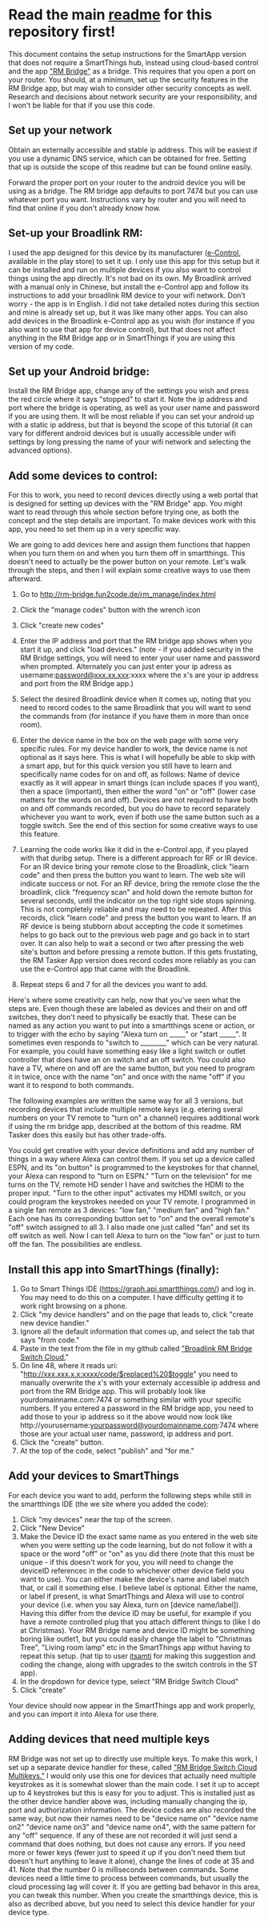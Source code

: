 # Read the main <a href='https://beckyricha.github.io/Broadlink-RM-SmartThings-Alexa.html'>readme</a> for this repository first!
This document contains the setup instructions for the SmartApp version that does not require a SmartThings hub, instead using cloud-based control and the app <a href='https://play.google.com/store/apps/details?id=de.fun2code.android.rmbridge&hl=en'>"RM Bridge"</a> as a bridge.  This requires that you open a port on your router.  You should, at a minimum, set up the security features in the RM Bridge app, but may wish to consider other security concepts as well.  Research and decisions about network security are your responsibility, and I won't be liable for that if you use this code.

## Set up your network
Obtain an externally accessible and stable ip address.  This will be easiest if you use a dynamic DNS service, which can be obtained for free.  Setting that up is outside the scope of this readme but can be found online easily.

Forward the proper port on your router to the android device you will be using as a bridge.  The RM bridge app defaults to port 7474 but you can use whatever port you want.  Instructions vary by router and you will need to find that online if you don't already know how.

## Set-up your Broadlink RM:
I used the app designed for this device by its manufacturer (<a href='https://play.google.com/store/apps/details?id=com.broadlink.rmt&hl=en'>e-Control</a>, available in the play store) to set it up.  I only use this app for this setup but it can be installed and run on multiple devices if you also want to control things using the app directly.  It's not bad on its own.  My Broadlink arrived with a manual only in Chinese, but install the e-Control app and follow its instructions to add your broadlink RM device to your wifi network. Don’t worry - the app is in English.  I did not take detailed notes during this section and mine is already set up, but it was like many other apps.  You can also add devices in the Broadlink e-Control app as you wish (for instance if you also want to use that app for device control), but that does not affect anything in the RM Bridge app or in SmartThings if you are using this version of my code.  

## Set up your Android bridge:
Install the RM Bridge app, change any of the settings you wish and press the red circle where it says "stopped" to start it. Note the ip address and port where the bridge is operating, as well as your user name and password if you are using them.  It will be most reliable if you can set your android up with a static ip address, but that is beyond the scope of this tutorial (it can vary for different android devices but is usually accessible under wifi settings by long pressing the name of your wifi network and selecting the advanced options).  

## Add some devices to control:
For this to work, you need to record devices directly using a web portal that is designed for setting up devices with the "RM Bridge" app.  You might want to read through this whole section before trying one, as both the concept and the step details are important.  To make devices work with this app, you need to set them up in a very specific way.  

We are going to add devices here and assign them functions that happen when you turn them on and when you turn them off in smartthings. This doesn't need to actually be the power button on your remote.  Let's walk through the steps, and then I will explain some creative ways to use them afterward.  

1. Go to http://rm-bridge.fun2code.de/rm_manage/index.html
2. Click the "manage codes" button with the wrench icon
3. Click "create new codes"
4. Enter the IP address and port that the RM bridge app shows when you start it up, and click "load devices." (note - if you added security in the RM Bridge settings, you will need to enter your user name and password when prompted.  Alternately you can just enter your ip adress as username:password@xxx.xx.xxx:xxxx where the x's are your ip address and port from the RM Bridge app.)
5. Select the desired Broadlink device when it comes up, noting that you need to record codes to the same Broadlink that you will want to send the commands from (for instance if you have them in more than once room).  
6. Enter the device name in the box on the web page with some very specific rules.  For my device handler to work, the device name is not optional as it says here.  This is what I will hopefully be able to skip with a smart app, but for this quick version you still have to learn and specifically name codes for on and off, as follows: Name of device exactly as it will appear in smart things (can include spaces if you want), then a space (important), then either the word "on" or "off" (lower case matters for the words on and off).  Devices are not required to have both on and off commands recorded, but you do have to record separately whichever you want to work, even if both use the same button such as a toggle switch.  See the end of this section for some creative ways to use this feature.
7. Learning the code works like it did in the e-Control app, if you played with that duribg setup.  There is a different approach for RF or IR device.  For an IR device bring your remote close to the Broadlink, click "learn code" and then press the button you want to learn.  The web site will indicate success or not.  For an RF device, bring the remote close the the broadlink, click "frequency scan" and hold down the remote button for several seconds, until the indicator on the top right side stops spinning.  This is not completely reliable and may need to be repeated.   After this records, click "learn code" and press the button you want to learn.  If an RF device is being stubborn about accepting the code it sometimes helps to go back out to the previous web page and go back in to start over.  It can also help to wait a second or two after pressing the web site's button and before pressing a remote button.  If this gets frustating, the RM Tasker App version does record codes more reliably as you can use the e-Control app that came with the Broadlink.

8. Repeat steps 6 and 7 for all the devices you want to add.

Here's where some creativity can help, now that you've seen what the steps are.  Even though these are labeled as devices and their on and off switches, they don't need to physically be exactly that.  These can be named as any action you want to put into a smartthings scene or action, or to trigger with the echo by saying "Alexa turn on _____" or "start _____".  It sometimes even responds to "switch to ________" which can be very natural.  For example, you could have something easy like a light switch or outlet controller that does have an on switch and an off switch.  You could also have a TV, where on and off are the same button, but you need to program it in twice, once with the name "on" and once with the name "off" if you want it to respond to both commands.  

The following examples are written the same way for all 3 versions, but recording devices that include multiple remote keys (e.g. etering sveral numbers on your TV remote to "turn on" a channel) requires additional work if using the rm bridge app, described at the bottom of this readme. RM Tasker does this easily but has other trade-offs. 

You could get creative with your device definitions and add any number of things in a way where Alexa can control them.  If you set up a device called ESPN, and its "on button" is programmed to the keystrokes for that channel, your Alexa can respond to "turn on ESPN."  "Turn on the television" for me turns on the TV,  remote HD sender I have and switches the HDMI to the proper input. "Turn to the other input" activates my HDMI switch, or you could program the keystrokes needed on your TV remote.  I programmed in a single fan remote as 3 devices: "low fan," "medium fan" and "high fan."  Each one has its corresponding button set to "on" and the overall remote's "off" switch assigned to all 3.  I also made one just called "fan" and set its off switch as well.  Now I can tell Alexa to turn on the "low fan" or just to turn off the fan.  The possibilities are endless.

## Install this app into SmartThings (finally):
1. Go to Smart Things IDE (https://graph.api.smartthings.com/) and log in. You may need to do this on a computer.  I have difficulty getting it to work right browsing on a phone.
2. Click "my device handlers" and on the page that leads to,  click "create new device handler."
3. Ignore all the default information that comes up, and select the tab that says "from code."
4. Paste in the text from the file in my github called <a href='https://github.com/beckyricha/Broadlink-RM-SmartThings-Alexa/blob/master/RM%20Bridge%20Switch%20Cloud'>"Broadlink RM Bridge Switch Cloud.</a>"
5. On line 48, where it reads uri: "http://xxx.xxx.x.x:xxxx/code/$replaced%20$toggle" you need to manually overwrite the x's with your externaly accessible ip address and port from the RM Bridge app.  This will probably look like yourdomainname.com:7474 or something similar with your specific numbers.  If you entered a password in the RM bridge app, you need to add those to your ip address so it the above would now look like http://yourusername:yourpassword@yourdomainname.com:7474  where those are your actual user name, password, ip address and port.  
5. Click the "create" button. 
6. At the top of the code, select "publish" and "for me."

## Add your devices to SmartThings
For each device you want to add, perform the following steps while still in the smartthings IDE (the we site where you added the code):
1. Click "my devices" near the top of the screen.
2. Click "New Device"
3. Make the Device ID the exact same name as you entered in the web site when you were setting up the code learning, but do not follow it with a space or the word "off" or "on" as you did there (note that this must be unique - if this doesn't work for you, you will need to change the deviceID referencec in the code to whichever other device field you want to use). You can either make the device's  name and label match that, or call it something else.  I believe label is optional.  Either the name, or label if present, is what SmartThings and Alexa will use to control your device (i.e. when you say Alexa, turn on [device name/label]).  Having this differ from the device ID may be useful, for example if you have a remote controlled plug that you attach different things to (like I do at Christmas).  Your RM Bridge name and device ID might be something boring like outlet1, but you could easily change the label to "Christmas Tree", "Living room lamp" etc in the SmartThings app withut having to repeat this setup.  (hat tip to user <a href='https://github.com/itsamti'>itsamti</a> for making this suggestion and coding the change, along with upgrades to the switch controls in the ST app).
4. In the dropdown for device type, select "RM Bridge Switch Cloud"
5. Click "create"

Your device should now appear in the SmartThings app and work properly, and you can import it into Alexa for use there.

## Adding devices that need multiple keys
RM Bridge was not set up to directly use multiple keys.  To make this work, I set up a separate device handler for these, called <a href='https://github.com/beckyricha/Broadlink-RM-SmartThings-Alexa/blob/master/RM%20Bridge%20Switch%20Cloud%20Multikeys'>"RM Bridge Switch Cloud Multikeys."</a>  I would only use this one for devices that actually need multiple keystrokes as it is somewhat slower than the main code.  I set it up to accept up to 4 keystrokes but this is easy for you to adjust.  This is installed just as the other device handler above was, including manually changing the ip, port and authorization information.  The device codes are also recorded the same way, but now their names need to be "device name on" "device name on2" "device name on3" and "device name on4", with the same pattern for any "off" sequence.  If any of these are not recorded it will just send a command that does nothing, but does not cause any errors.  If you need more or fewer keys (fewer just to speed it up if you don't need them but doesn't hurt anything to leave it alone), change the lines of code at 35 and 41.  Note that the number 0 is milliseconds between commands.  Some devices need a little time to process between commands, but usually the cloud processing lag will cover it.  If you are getting bad behavor in this area, you can tweak this number.  When you create the smartthings device, this is also as decribed above, but you need to select this device handler for your device type.  

